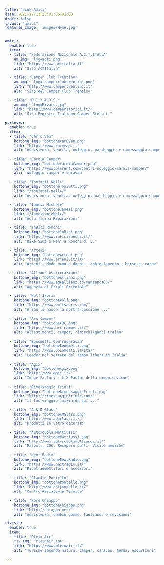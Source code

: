 ```yaml
---
title: "Link Amici"
date: 2021-12-11T23:01:36+01:00
draft: false
layout: "amici"
featured_image: 'images/Home.jpg'


amici:
  enable: true
  item:
  - title: "Federazione Nazionale A.C.T.ITALIA"
    am_img: "logoacti.png"
    link: "https://www.actitalia.it"
    alt: "Sito ACTItalia"
  
  - title: "Camper Club Trentino"
    am_img: "logo_camperclubtrentino.png"
    link: "http://www.campertrentino.it"
    alt: "Sito del Camper Club Trentino"
  
  - title: "R.I.V.A.R.S."
    am_img: "logoRivars.jpg"
    link: "http://www.camperstorici.it/"
    alt: "Sito Registro Italiano Camper Storici "

partners:
  enable: true
  item:
  - title: "Car & Van"
    bottone_img: "bottoneCarEVan.png"
    link: "https://www.carevan.it"
    alt: "Assistenza, vendita, noleggio, parcheggio e rimessaggio camper e caravan"
  
  - title: "Carnia Camper"
    bottone_img: "bottoneCarniaCamper.png"
    link: "https://www.blurent.com/centri-noleggio/carnia-camper/"
    alt: "Noleggio camper e caravan"
  
  - title: "Toniutti Nello"
    bottone_img: "bottoneToniutti.png"
    link: "/toniutti-nello/"
    alt: "Assistenza, vendita, noleggio, parcheggio e rimessaggio camper e caravan"
  
  - title: "Ianesi Michele"
    bottone_img: "bottoneIanesi.png"
    link: "/ianesi-michele/"
    alt: "Autofficina Riparazioni"
  
  - title: "InBici Ronchi"
    bottone_img: "bottoneInBici.png"
    link: "https://www.inbicironchi.it/"
    alt: "Bike Shop & Rent a Ronchi d. L."
  
  - title: "Arteni"
    bottone_img: "bottoneArteni.png"
    link: "https://www.arteni.it/it/"
    alt: "Arteni - Moda uomo e donna | abbigliamento , borse e scarpe"
  
  - title: "Allianz Assicurazioni"
    bottone_img: "bottoneAllianz.png"
    link: "https://www.ageallianz.it/manzano363/"
    alt: "Agenzia di Friuli Orientale"
  
  - title: "Wolf Sauris"
    bottone_img: "bottoneWolf.png"
    link: "https://www.wolfsauris.com/"
    alt: "A Sauris nasce la nostra passione ..."
  
  - title: "Arc Camper"
    bottone_img: "bottoneARC.png"
    link: "https://www.arc-camper.it/"
    alt: "Allestimenti, camper, rimorchi/ganci traino"
  
  - title: "Bonometti Centrocaravan"
    bottone_img: "bottoneBonometti.png"
    link: "https://www.bonometti.it/ita/"
    alt: "Leader nel settore del tempo libero in Italia"
  
  - title: "Agix"
    bottone_img: "bottoneAgix.png"
    link: "http://www.agix.it/"
    alt: "Image Factory - L'X Factor della comunicazione"
  
  - title: "Rimessaggio Friuli"
    bottone_img: "bottoneRimessaggioFriuli.png"
    link: "http://rimessaggiofriuli.com/"
    alt: "il tuo viaggio inizia da qui ..."
  
  - title: "A & M Glass"
    bottone_img: "bottoneAMGlass.png"
    link: "http://www.aemglass.it/"
    alt: "prodotti in vetro decorato"

  - title: "Autoscuola Mattiussi"
    bottone_img: "bottoneMattiussi.png"
    link: "http://www.autoscuolamattiussi.it/"
    alt: "Patenti, CQC, Recupero punti, Visite mediche"
  
  - title: "Next Radio"
    bottone_img: "bottoneNextRadio.png"
    link: "https://www.nextradio.it/"
    alt: "Ricetrasmettitori e accessori"
  
  - title: "Claudio Pontello"
    bottone_img: "bottonePontello.png"
    link: "http://www.catpontello.it/"
    alt: "Cantro Assistenza Tecnica"
  
  - title: "Ford Chiappo"
    bottone_img: "bottoneChiappo.png"
    link: "http://chiappo.net/"
    alt: "Assistenza, cambio gomme, tagliandi e revisioni"

riviste:
  enable: true
  item:
  - title: "Plein Air"
    riv_img: "PleinAir.jpg"
    link: "https://www.pleinair.it/"
    alt: "Turismo secondo natura, camper, caravan, tenda, escursioni"
 
---
```



